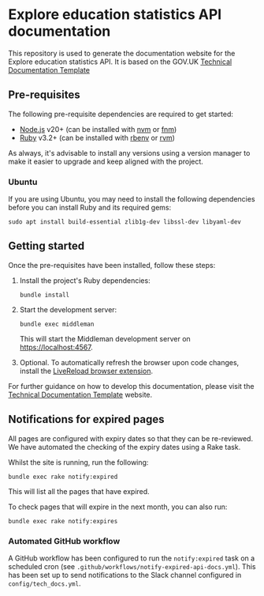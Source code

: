 # Explore education statistics API documentation

This repository is used to generate the documentation website for the Explore education statistics API.
It is based on the GOV.UK [Technical Documentation Template](https://tdt-documentation.london.cloudapps.digital/)

## Pre-requisites

The following pre-requisite dependencies are required to get started:

- [Node.js](https://nodejs.org/en/) v20+ (can be installed with [nvm](https://github.com/nvm-sh/nvm) or [fnm](https://github.com/Schniz/fnm))
- [Ruby](https://www.ruby-lang.org/en/) v3.2+ (can be installed with [rbenv](https://github.com/rbenv/rbenv) or [rvm](https://rvm.io/))

As always, it's advisable to install any versions using a version manager to make it easier to upgrade 
and keep aligned with the project.

### Ubuntu

If you are using Ubuntu, you may need to install the following dependencies before you can install
Ruby and its required gems:

```shell
sudo apt install build-essential zlib1g-dev libssl-dev libyaml-dev
```

## Getting started

Once the pre-requisites have been installed, follow these steps:

1. Install the project's Ruby dependencies:

    ```shell
    bundle install
    ```
   
2. Start the development server:

    ```shell
    bundle exec middleman
    ```

    This will start the Middleman development server on [https://localhost:4567](https://localhost:4567).

3. Optional. To automatically refresh the browser upon code changes, install the [LiveReload browser extension](https://chrome.google.com/webstore/detail/livereload/jnihajbhpnppcggbcgedagnkighmdlei?hl=en).

For further guidance on how to develop this documentation, please visit the [Technical Documentation Template](https://tdt-documentation.london.cloudapps.digital/) website.

## Notifications for expired pages

All pages are configured with expiry dates so that they can be re-reviewed. We have automated the
checking of the expiry dates using a Rake task.

Whilst the site is running, run the following:

```shell
bundle exec rake notify:expired
```

This will list all the pages that have expired.

To check pages that will expire in the next month, you can also run:

```shell
bundle exec rake notify:expires
```

### Automated GitHub workflow

A GitHub workflow has been configured to run the `notify:expired` task on a scheduled cron (see 
`.github/workflows/notify-expired-api-docs.yml`). This has been set up to send notifications to
the Slack channel configured in `config/tech_docs.yml`.
